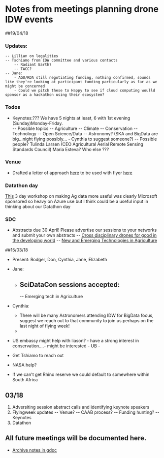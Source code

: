 # Notes from meetings planning drone IDW events

##19/04/18
### Updates:
    -- Lillian on legalities
    -- Tschiamo from IDW committee and various contacts
        -- Radiant Earth?
        -- TACC?
    -- Jane: 
        - AGU/RDA still negotiating funding, nothing confirmed, sounds like they're looking at participant funding particularly as far as we might be concerned        
        - Could we pitch these to Happy to see if cloud computing woulld sponsor as a hackathon using their ecosystem?

### Todos
- Keynotes:???  We have 5 nights at least, 6 with 1st evening (Sunday)Monday-Friday.  
    -- Possible topics
        -- Agriculture
        -- Climate
        -- Conservation
        -- Technology
        -- Open Science/Data
        -- Astronomy? (SKA and BigData are big...night flying possibly... - Cynthia to suggest someone?) 
     -- Possible people?
        Tulinda Larsen  (CEO Agricultural Aerial Remote Sensing Standards Council)
        Maria Esteva?
        <Keep a space for a sponsor> 
        Who else ???

### Venue
- Drafted a letter of approach [here](https://github.com/RPASDM/IDW/blob/master/docs/VenueApplicationLetter.pdf) to be used with flyer [here](https://github.com/RPASDM/IDW/blob/master/docs/IDWFundingFlyer_RPAS.pdf)

### Datathon day
[This](https://github.com/ThomasRoca/Data_Training_Hanoi) 3 day workshop on making Ag data more useful was clearly Microsoft sponsored so heavy on Azure use but I think could be a useful input in thinking about our Datathon day

### SDC
- Abstracts due 30 April! Please advertise our sessions to your networks and submit your own abstracts
    --  [Cross disciplinary drones for good in the developing world](https://docs.google.com/document/d/1TtNt2pNhUj24sqzjXraXsAbZuBq4KFvF1cEOHBlO6TU/edit)
    -- [New and Emerging Technologies in Agriculture](https://docs.google.com/document/d/1cy0JvT-Z-EoNiqvWelxyA957d65R2nQSPDiHVdqbZGI/edit)



##15/03/18
- Present:
Rodger, Don, Cynthia, Jane, Elizabeth

- Jane:
    - SciDataCon sessions accepted:
        -- 
        -- Emerging tech in Agriculture


- Cynthia: 
    - There will be many Astronomers attending IDW for BigData focus, suggest we reach out to that community to join us perhaps on the last night of flying week!
    - 
- US embassy might help with liason? - have a strong interest in conservation....- might be interested  - UB - 
 - Get Tshiamo to reach out
  

  - NASA help?

  - If we can't get Rhino reserve we could default to somewhere within South Africa

## 03/18
1. Adversiting session abstract calls and identifying keynote speakers
2. Flyingweek updates
  -- Venue?
  -- CAAB process?
  -- Funding hunting?
  -- Keynotes
3. Datathon  

## All future meetings will be documented here.  
- [Archive notes in gdoc](https://docs.google.com/document/d/1X1H1a6mF-IeOHUSHVzX9TGQn3uzda4NDWuTBgfaxnbQ/edit)
